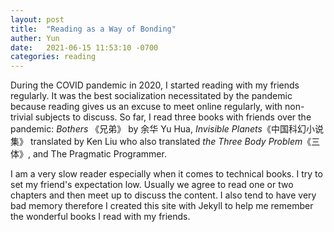 ```yaml
---
layout: post
title:  "Reading as a Way of Bonding"
auther: Yun
date:   2021-06-15 11:53:10 -0700
categories: reading
---
```

During the COVID pandemic in 2020, I started reading with my friends regularly. It was the best socialization necessitated by the pandemic because reading gives us an excuse to meet online regularly, with non-trivial subjects to discuss. So far, I read three books with friends over the pandemic: _Bothers_ 《兄弟》 by 余华 Yu Hua, _Invisible Planets_《中国科幻小说集》 translated by Ken Liu who also translated _the Three Body Problem_《三体》, and The Pragmatic Programmer.

I am a very slow reader especially when it comes to technical books. I try to set my friend's expectation low. Usually we agree to read one or two chapters and then meet up to discuss the content. I also tend to have very bad memory therefore I created this site with Jekyll to help me remember the wonderful books I read with my friends.
